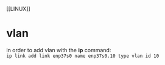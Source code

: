 [[LINUX]]

# vlan
in order to add vlan with the **ip** command:  
`ip link add link enp37s0 name enp37s0.10 type vlan id 10`


